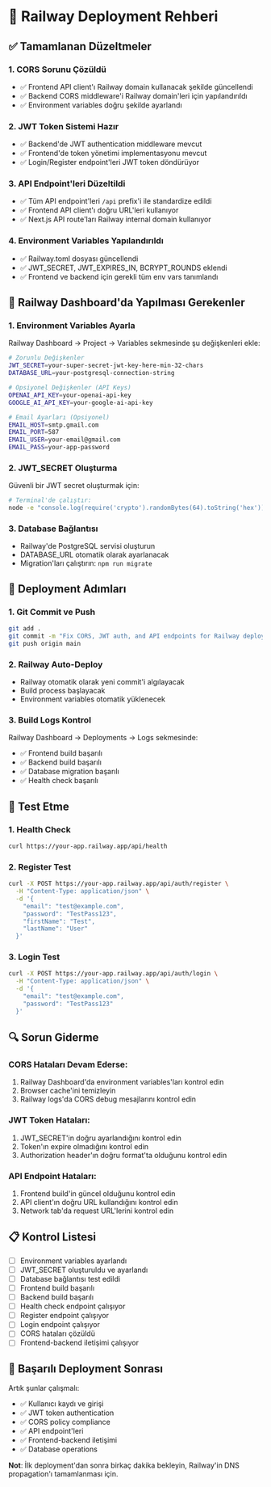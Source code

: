 # 🚀 Railway Deployment Rehberi

## ✅ Tamamlanan Düzeltmeler

### 1. **CORS Sorunu Çözüldü**
- ✅ Frontend API client'ı Railway domain kullanacak şekilde güncellendi
- ✅ Backend CORS middleware'i Railway domain'leri için yapılandırıldı
- ✅ Environment variables doğru şekilde ayarlandı

### 2. **JWT Token Sistemi Hazır**
- ✅ Backend'de JWT authentication middleware mevcut
- ✅ Frontend'de token yönetimi implementasyonu mevcut
- ✅ Login/Register endpoint'leri JWT token döndürüyor

### 3. **API Endpoint'leri Düzeltildi**
- ✅ Tüm API endpoint'leri `/api` prefix'i ile standardize edildi
- ✅ Frontend API client'ı doğru URL'leri kullanıyor
- ✅ Next.js API route'ları Railway internal domain kullanıyor

### 4. **Environment Variables Yapılandırıldı**
- ✅ Railway.toml dosyası güncellendi
- ✅ JWT_SECRET, JWT_EXPIRES_IN, BCRYPT_ROUNDS eklendi
- ✅ Frontend ve backend için gerekli tüm env vars tanımlandı

## 🔧 Railway Dashboard'da Yapılması Gerekenler

### 1. **Environment Variables Ayarla**
Railway Dashboard → Project → Variables sekmesinde şu değişkenleri ekle:

```bash
# Zorunlu Değişkenler
JWT_SECRET=your-super-secret-jwt-key-here-min-32-chars
DATABASE_URL=your-postgresql-connection-string

# Opsiyonel Değişkenler (API Keys)
OPENAI_API_KEY=your-openai-api-key
GOOGLE_AI_API_KEY=your-google-ai-api-key

# Email Ayarları (Opsiyonel)
EMAIL_HOST=smtp.gmail.com
EMAIL_PORT=587
EMAIL_USER=your-email@gmail.com
EMAIL_PASS=your-app-password
```

### 2. **JWT_SECRET Oluşturma**
Güvenli bir JWT secret oluşturmak için:
```bash
# Terminal'de çalıştır:
node -e "console.log(require('crypto').randomBytes(64).toString('hex'))"
```

### 3. **Database Bağlantısı**
- Railway'de PostgreSQL servisi oluşturun
- DATABASE_URL otomatik olarak ayarlanacak
- Migration'ları çalıştırın: `npm run migrate`

## 🚀 Deployment Adımları

### 1. **Git Commit ve Push**
```bash
git add .
git commit -m "Fix CORS, JWT auth, and API endpoints for Railway deployment"
git push origin main
```

### 2. **Railway Auto-Deploy**
- Railway otomatik olarak yeni commit'i algılayacak
- Build process başlayacak
- Environment variables otomatik yüklenecek

### 3. **Build Logs Kontrol**
Railway Dashboard → Deployments → Logs sekmesinde:
- ✅ Frontend build başarılı
- ✅ Backend build başarılı
- ✅ Database migration başarılı
- ✅ Health check başarılı

## 🧪 Test Etme

### 1. **Health Check**
```bash
curl https://your-app.railway.app/api/health
```

### 2. **Register Test**
```bash
curl -X POST https://your-app.railway.app/api/auth/register \
  -H "Content-Type: application/json" \
  -d '{
    "email": "test@example.com",
    "password": "TestPass123",
    "firstName": "Test",
    "lastName": "User"
  }'
```

### 3. **Login Test**
```bash
curl -X POST https://your-app.railway.app/api/auth/login \
  -H "Content-Type: application/json" \
  -d '{
    "email": "test@example.com",
    "password": "TestPass123"
  }'
```

## 🔍 Sorun Giderme

### CORS Hataları Devam Ederse:
1. Railway Dashboard'da environment variables'ları kontrol edin
2. Browser cache'ini temizleyin
3. Railway logs'da CORS debug mesajlarını kontrol edin

### JWT Token Hataları:
1. JWT_SECRET'in doğru ayarlandığını kontrol edin
2. Token'ın expire olmadığını kontrol edin
3. Authorization header'ın doğru format'ta olduğunu kontrol edin

### API Endpoint Hataları:
1. Frontend build'in güncel olduğunu kontrol edin
2. API client'ın doğru URL kullandığını kontrol edin
3. Network tab'da request URL'lerini kontrol edin

## 📋 Kontrol Listesi

- [ ] Environment variables ayarlandı
- [ ] JWT_SECRET oluşturuldu ve ayarlandı
- [ ] Database bağlantısı test edildi
- [ ] Frontend build başarılı
- [ ] Backend build başarılı
- [ ] Health check endpoint çalışıyor
- [ ] Register endpoint çalışıyor
- [ ] Login endpoint çalışıyor
- [ ] CORS hataları çözüldü
- [ ] Frontend-backend iletişimi çalışıyor

## 🎉 Başarılı Deployment Sonrası

Artık şunlar çalışmalı:
- ✅ Kullanıcı kaydı ve girişi
- ✅ JWT token authentication
- ✅ CORS policy compliance
- ✅ API endpoint'leri
- ✅ Frontend-backend iletişimi
- ✅ Database operations

**Not**: İlk deployment'dan sonra birkaç dakika bekleyin, Railway'in DNS propagation'ı tamamlanması için.